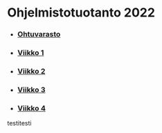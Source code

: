 # Ohjelmistotuotanto 2022

* ### [Ohtuvarasto](https://github.com/Mimi-ctrl/ohtuvarasto)
* ### [Viikko 1](https://github.com/Mimi-ctrl/palautusrepositorio/tree/main/teht%C3%A4v%C3%A4t/viikko1)
* ### [Viikko 2](https://github.com/Mimi-ctrl/palautusrepositorio/tree/main/teht%C3%A4v%C3%A4t/viikko2)
* ### [Viikko 3](https://github.com/Mimi-ctrl/palautusrepositorio/tree/main/teht%C3%A4v%C3%A4t/viikko3)
* ### [Viikko 4](https://github.com/Mimi-ctrl/palautusrepositorio/tree/main/teht%C3%A4v%C3%A4t/viikko4)

testitesti